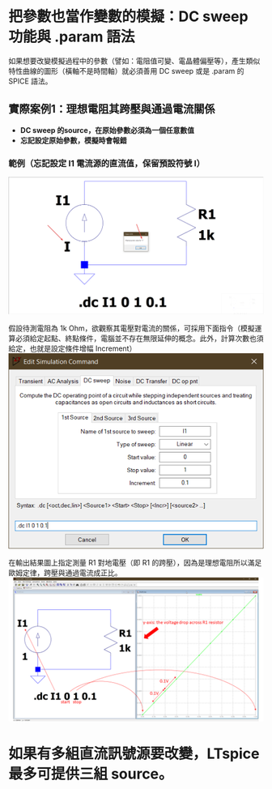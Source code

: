 # 把參數也當作變數的模擬：DC sweep 功能與 .param 語法
如果想要改變模擬過程中的參數（譬如：電阻值可變、電晶體偏壓等），產生類似特性曲線的圖形（橫軸不是時間軸）就必須善用 DC sweep 或是 .param 的 SPICE 語法。

## 實際案例1：理想電阻其跨壓與通過電流關係
+ **DC sweep 的source，在原始參數必須為一個任意數值**
+ **忘記設定原始參數，模擬時會報錯**

### 範例（忘記設定 I1 電流源的直流值，保留預設符號 I）
![image](https://github.com/bear917/ltspice-exercise/blob/main/lecture4/missing-value.png)

假設待測電阻為 1k Ohm，欲觀察其電壓對電流的關係，可採用下面指令（模擬運算必須給定起點、終點條件，電腦並不存在無限延伸的概念。此外，計算次數也須給定，也就是設定條件增幅 Increment）
![image](https://github.com/bear917/ltspice-exercise/blob/main/lecture4/ohms-law.png)

在輸出結果圖上指定測量 R1 對地電壓（即 R1 的跨壓），因為是理想電阻所以滿足歐姆定律，跨壓與通過電流成正比。
![image](https://github.com/bear917/ltspice-exercise/blob/main/lecture4/dot-dc-meaning(one-source).png)

# 如果有多組直流訊號源要改變，LTspice 最多可提供三組 source。